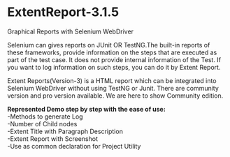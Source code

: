 # ExtentReport-3.1.5
Graphical Reports with Selenium WebDriver

Selenium can gives reports on JUnit OR TestNG.The built-in reports of these frameworks, provide information on the steps that are executed as part of the test case. It does not provide internal information of the Test. If you want to log information on such steps, you can do it by Extent Report. 

Extent Reports(Version-3) is a HTML report which can be integrated into Selenium WebDriver without using TestNG or Junit. There are community version and pro version available. We are here to show Community edition. 


<b>Represented Demo step by step with the ease of use: </b><br/>
-Methods to generate Log <br/>
-Number of Child nodes <br/>
-Extent Title with Paragraph Description <br/>
-Extent Report with Screenshot <br/>
-Use as common declaration for Project Utility <br/>

